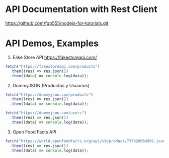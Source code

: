 # API Documentation with Rest Client

https://github.com/fgp555/nodejs-for-tutorials.git

# API Demos, Examples

1. Fake Store API
   https://fakestoreapi.com/

```js
fetch("https://fakestoreapi.com/products")
  .then((res) => res.json())
  .then((data) => console.log(data));
```

2. DummyJSON (Productos y Usuarios)

```js
fetch("https://dummyjson.com/products")
  .then((res) => res.json())
  .then((data) => console.log(data));

fetch("https://dummyjson.com/users")
  .then((res) => res.json())
  .then((data) => console.log(data));
```

3. Open Food Facts API

```js
fetch("https://world.openfoodfacts.org/api/v0/product/737628064502.json")
  .then((res) => res.json())
  .then((data) => console.log(data));
```
